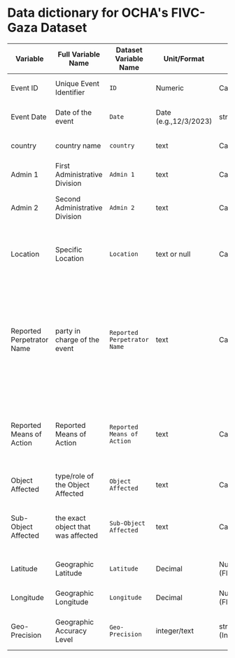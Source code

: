 # Data dictionary for OCHA's  FIVC-Gaza Dataset

|Variable|Full Variable Name|Dataset Variable Name|Unit/Format|Type|Possible Value Ranges|Description|Data Origin|
|--------|------------------|---------------------|-----------|----|---------------------|-----------|-----------|
|Event ID|Unique Event Identifier|`ID`|Numeric|Categorical|ranges from (3070-3353)|Identifier|original dataset|
|Event Date|Date of the event|`Date`|Date (e.g.,12/3/2023)|string|(12/3/2023-5/26/2024)|The date the event occurred|original dataset|
|country|country name|`country`|text|Categorical|e.g., Palestine|Country where event occurred|original dataset|
|Admin 1|First Administrative Division|`Admin 1`|text|Categorical|e.g., Gaza|First-level geographic division|Original dataset|
|Admin 2|Second Administrative Division|`Admin 2`|text|Categorical|varies|Second-level geographic division|Original dataset|
|Location|Specific Location|`Location`|text or null|Categorical|varies or null|indicate names of approximate geographic locations of incidents|Original dataset|
|Reported Perpetrator Name|party in charge of the event|`Reported Perpetrator Name`|text|Categorical|varies| Reasonable assumptions were made in the coding of the 'Reported Means of Action' (Column G) employed in given incidents|original dataset|
|Reported Means of Action|Reported Means of Action|`Reported Means of Action`|text|Categorical|varies e.g, Air or Drone Strike|The specific method or instrument reported to have been used in the commission of the act|original dataset|
|Object Affected|type/role of the Object Affected|`Object Affected`|text|Categorical|Varies e.g, Food Supply Chains|the object affected by the action|original dataset|
|Sub-Object Affected|the exact object that was affected|`Sub-Object Affected`|text|Categorical|varies e.g, Bakery|the exact name of the object that eas affected by the action|Original dataset|
|Latitude|Geographic Latitude|`Latitude`|Decimal|Numeric (Float)|31. |Latitude of the event's location|Original dataset|
|Longitude|Geographic Longitude|`Longitude`|Decimal|Numeric (Float)|34. |Longitude of the event's location|Original dataset|
|Geo-Precision|Geographic Accuracy Level|`Geo-Precision`|integer/text|string/Numeric (Integer)|varies|Level of geographic location certainty|Original dataset|
